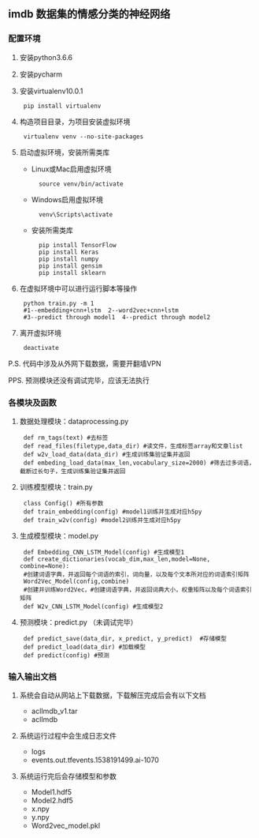 imdb 数据集的情感分类的神经网络
---
### 配置环境

1. 安装python3.6.6
2. 安装pycharm
3. 安装virtualenv10.0.1

        pip install virtualenv

4. 构造项目目录，为项目安装虚拟环境

        virtualenv venv --no-site-packages

5. 启动虚拟环境，安装所需类库
    * Linux或Mac启用虚拟环境
    
            source venv/bin/activate
    
    * Windows启用虚拟环境
    
            venv\Scripts\activate
    
    * 安装所需类库
    
            pip install TensorFlow
            pip install Keras
            pip install numpy
            pip install gensim
            pip install sklearn

6. 在虚拟环境中可以进行运行脚本等操作  

        python train.py -m 1  
        #1--embedding+cnn+lstm  2--word2vec+cnn+lstm 
        #3--predict through model1  4--predict through model2
  
7. 离开虚拟环境

        deactivate

P.S. 代码中涉及从外网下载数据，需要开翻墙VPN

PPS. 预测模块还没有调试完毕，应该无法执行


### 各模块及函数
1. 数据处理模块：dataprocessing.py

        def rm_tags(text) #去标签
        def read_files(filetype,data_dir) #读文件，生成标签array和文章list
        def w2v_load_data(data_dir) #生成训练集验证集并返回
        def embeding_load_data(max_len,vocabulary_size=2000) #筛去过多词语，截断过长句子，生成训练集验证集并返回
        
2. 训练模型模块：train.py

        class Config() #所有参数
        def train_embedding(config) #model1训练并生成对应h5py
        def train_w2v(config) #model2训练并生成对应h5py
        
3. 生成模型模块：model.py
   
        def Embedding_CNN_LSTM_Model(config) #生成模型1
        def create_dictionaries(vocab_dim,max_len,model=None, combine=None):
        #创建词语字典，并返回每个词语的索引，词向量，以及每个文本所对应的词语索引矩阵
        Word2Vec_Model(config,combine)
        #创建并训练Word2Vec，#创建词语字典，并返回词典大小，权重矩阵以及每个词语索引矩阵
        def W2v_CNN_LSTM_Model(config) #生成模型2

4. 预测模块：predict.py （未调试完毕）

        def predict_save(data_dir, x_predict, y_predict)  #存储模型
        def predict_load(data_dir) #加载模型
        def predict(config) #预测
   
        

### 输入输出文档
1. 系统会自动从网站上下载数据，下载解压完成后会有以下文档

    * aclImdb_v1.tar
    * aclImdb
 
2. 系统运行过程中会生成日志文件
 
     * logs
     * events.out.tfevents.1538191499.ai-1070

3. 系统运行完后会存储模型和参数
 
     * Model1.hdf5
     * Model2.hdf5
     * x.npy
     * y.npy
     * Word2vec_model.pkl
